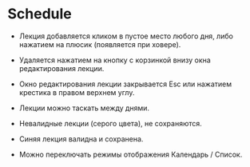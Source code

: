 Schedule
====

- Лекция добавляется кликом в пустое место любого дня, либо нажатием на плюсик (появляется при ховере).
- Удаляется нажатием на кнопку с корзинкой внизу окна редактирования лекции.
- Окно редактирования лекции закрывается Esc или нажатием крестика в правом верхнем углу.
- Лекции можно таскать между днями.
- Невалидные лекции (серого цвета), не сохраняются.
- Синяя лекция валидна и сохранена.

- Можно переключать режимы отображения Календарь / Список.

